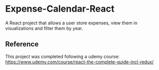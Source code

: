# Expense-Calendar-React
A React project that allows a user store expenses, view them in visualizations and filter them by year.

## Reference
This project was completed following a udemy course: https://www.udemy.com/course/react-the-complete-guide-incl-redux/

